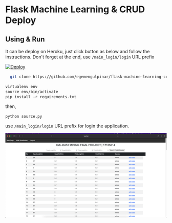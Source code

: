 # Flask Machine Learning & CRUD Deploy


## Using & Run ` `
It can be deploy on Heroku, just click button as below and follow the instructions. Don't forget at the end, use ``` /main_login/login ``` URL prefix


[![Deploy](https://www.herokucdn.com/deploy/button.svg)](https://heroku.com/deploy?template=https://github.com/egemengulpinar/flask-machine-learning-crud.git)

```bash
  git clone https://github.com/egemengulpinar/flask-machine-learning-crud
```



```
virtualenv env
source env/bin/activate
pip install -r requirements.txt
```
then,

```
python source.py 
```
use  ```/main_login/login``` URL prefix for login the application.

![Alt text](project_ss.png?raw=true "Title")
